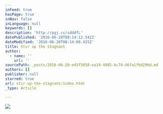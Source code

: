 ```yaml
---
inFeed: true
hasPage: true
inNav: false
inLanguage: null
keywords: []
description: 'http://pgj.cc/sdddfL'
datePublished: '2016-06-20T08:14:12.542Z'
dateModified: '2016-06-20T08:14:08.415Z'
title: Stir up the Stagnant
author:
  - name: ''
    url: ''
sourcePath: _posts/2016-06-20-e43f5858-ea19-4805-bc74-d6fa1f6d296d.md
authors: []
publisher: null
starred: true
url: stir-up-the-stagnant/index.html
_type: Article

---
```

![](https://the-grid-user-content.s3-us-west-2.amazonaws.com/undefined)